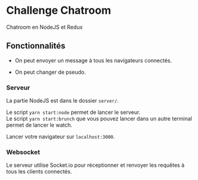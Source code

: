 # Challenge Chatroom

Chatroom en NodeJS et Redux

## Fonctionnalités

* On peut envoyer un message à tous les navigateurs connectés.

* On peut changer de pseudo.

### Serveur

La partie NodeJS est dans le dossier `server/`.  

Le script `yarn start:node` permet de lancer le serveur.  
Le script `yarn start:brunch` que vous pouvez lancer dans un autre terminal permet de lancer le watch.

Lancer votre navigateur sur `localhost:3000`.

### Websocket

Le serveur utilise Socket.io pour réceptionner et renvoyer les requêtes à tous les clients connectés.
